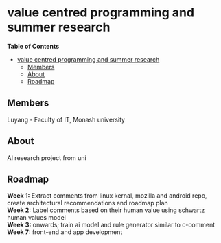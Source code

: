 # value centred programming and summer research

<!-- markdown-toc start - Don't edit this section. Run M-x markdown-toc-refresh-toc -->
**Table of Contents**

- [value centred programming and summer research](#value-centred-programming-and-summer-research)
    - [Members](#members)
    - [About](#about)
    - [Roadmap](#roadmap)

<!-- markdown-toc end -->

## Members
Luyang - Faculty of IT, Monash university

## About
AI research project from uni


## Roadmap
**Week 1:** Extract comments from linux kernal, mozilla and android repo, create architectural recommendations and roadmap plan <br />
**Week 2:** Label comments based on their human value using schwartz human values model<br />
**Week 3:** onwards; train ai model and rule generator similar to c-comment<br />
**Week 7:** front-end and app development<br />

